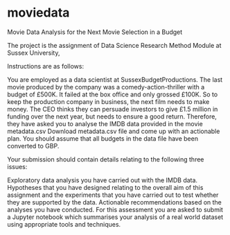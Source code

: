 # moviedata
Movie Data Analysis for the Next Movie Selection in a Budget

The project is the assignment of Data Science Research Method Module at Sussex University,

Instructions are as follows:

You are employed as a data scientist at SussexBudgetProductions. The last movie produced by the company was a comedy-action-thriller with a budget of £500K. It failed at the box office and only grossed £100K. So to keep the production company in business, the next film needs to make money. The CEO thinks they can persuade investors to give £1.5 million in funding over the next year, but needs to ensure a good return. Therefore, they have asked you to analyse the IMDB data provided in the movie metadata.csv Download metadata.csv file and come up with an actionable plan. You should assume that all budgets in the data file have been converted to GBP. 

Your submission should contain details relating to the following three issues:

Exploratory data analysis you have carried out with the IMDB data.
Hypotheses that you have designed relating to the overall aim of this assignment and the experiments that you have carried out to test whether they are supported by the data.
Actionable recommendations based on the analyses you have conducted.
For this assessment you are asked to submit a Jupyter notebook which summarises your analysis of a real world dataset using appropriate tools and techniques.
